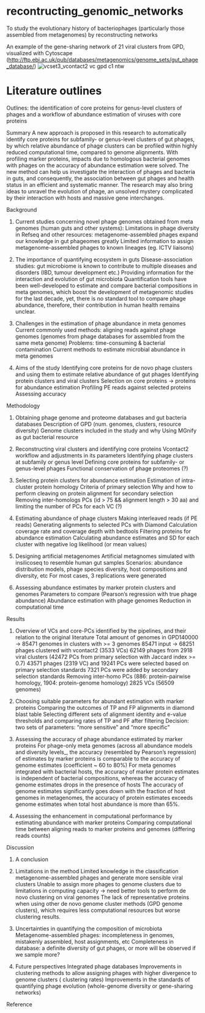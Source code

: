 # recontructing_genomic_networks
To study the evolutionary history of bacteriophages (particularly those assembled from metagenomes) by reconstructing networks


An example of the gene-sharing network of 21 viral clusters from GPD, visualized with Cytoscape (http://ftp.ebi.ac.uk/pub/databases/metagenomics/genome_sets/gut_phage_database/)
![vcset3_vcontact2 vc gpd c1 ntw](https://user-images.githubusercontent.com/55744039/125021832-4ea18080-e073-11eb-98ad-326c6f987e77.png)



# Literature outlines

Outlines: the identification of core proteins for genus-level clusters of phages and a workflow of abundance estimation of viruses with core proteins

Summary
A new approach is proposed in this research to automatically identify core proteins for subfamily- or genus-level clusters of gut phages, by which relative abundance of phage clusters can be profiled within highly reduced computational time, compared to genome alignments.
With profiling marker proteins, impacts due to homologous bacterial genomes with phages on the accuracy of abundance estimation were solved.
 The new method can help us investigate the interaction of phages and bacteria in guts, and consequently, the association between gut phages and health status in an efficient and systematic manner. 
The research may also bring ideas to unravel the evolution of phage, an unsolved mystery complicated by their interaction with hosts and massive gene interchanges. 

Background
1. Current studies concerning novel phage genomes obtained from meta genomes (human guts and other systems): 
Limitations in phage diversity in Refseq and other resources: metagenome-assembled phages expand our knowledge in gut phageomes greatly
Limited information to assign metagenome-assembled phages to known lineages (eg. ICTV liaisons)

2. The importance of quantifying ecosystem in guts
Disease-association studies: gut microbiome is known to contribute to multiple diseases and disorders (IBD, tumour development etc.)
Providing information for the interaction and evolution of gut microbiota 
Quantification tools have been well-developed to estimate and compare bacterial compositions in meta genomes, which boost the development of metagenomic studies for the last decade, yet, there is no standard tool to compare phage abundance, therefore, their contribution in human health remains unclear.

3. Challenges in the estimation of phage abundance in meta genomes
Current commonly used methods: aligning reads against phage genomes (genomes from phage databases for assembled from the same meta genome)
Problems: time-consuming & bacterial contamination
Current methods to estimate microbial abundance in meta genomes 


4. Aims of the study 
Identifying core proteins for de novo phage clusters and using them to estimate relative abundance of gut phages
Identifying protein clusters and viral clusters 
Selection on core proteins -> proteins for abundance estimation
Profiling PE reads against selected proteins
Assessing accuracy 

Methodology

1. Obtaining phage genome and proteome databases and gut bacteria databases
Description of GPD (num. genomes, clusters, resource diversity)
Genome clusters included in the study and why
Using MGnify as gut bacterial resource

2. Reconstructing viral clusters and identifying core proteins
Vcontact2 workflow and adjustments in its parameters
Identifying phage clusters at subfamily or genus level
Defining core proteins for subfamily- or genus-level phages
Functional conservation of phage proteomes (?) 

3. Selecting protein clusters for abundance estimation
Estimation of intra-cluster protein homology
Criteria of primary selection
Why and how to perform cleaving on protein alignment for secondary selection
Removing inter-homologs PCs (id > 75 && alignment length > 30 aa)
and limiting the number of PCs for each VC (?)

4. Estimating abundance of phage clusters
Making interleaved reads (if PE reads)
Generating alignments to selected PCs with Diamond
Calculation coverage rate and coverage depth with bedtools
Filtering proteins for abundance estimation
Calculating abundance estimates and SD for each cluster with negative log likelihood (or mean values)

5. Designing artificial metagenomes
Artificial metagnomes simulated with insilicoseq to resemble human gut samples
Scenarios: abundance distribution models, phage species diversity, host compositions and diversity, etc
For most cases, 3 replications were generated 


6. Assessing abundance estimates by marker protein clusters and genomes
Parameters to compare (Pearson’s regression with true phage abundance) 
Abundance estimation with phage genomes
Reduction in computational time


Results

1. Overview of VCs and core-PCs identified by the pipelines, and their relation to the original literature
Total amount of genomes in GPD140000 -> 85471 genomes in clusters with >= 3 genomes
85471 input -> 68251 phages clustered with vcontact2 (3533 VCs)
62149 phages from 2918 viral clusters (42472 PCs from primary selection with Jaccard index >= 0.7)
43571 phages (2319 VC) and 19241 PCs were selected based on primary selection standards
7321 PCs were added by secondary selection standards
Removing inter-homo PCs (886: protein-pairwise homology, 1904: protein-genome homology)
2825 VCs (56509 genomes) 

2. Choosing suitable parameters for abundant estimation with marker proteins
Comparing the outcomes of TP and FP alignments in diamond blast table
Selecting different sets of alignment identity and e-value thresholds and comparing rates of TP and PF after filtering
Decision: two sets of parameters: “more sensitive” and “more specific”
 
3. Assessing the accuracy of phage abundance estimated by marker proteins 
For phage-only meta genomes (across all abundance models and diversity levels_, the accuracy (resembled by Pearson’s regression) of estimates by marker proteins is comparable to the accuracy of genome estimates (coefficient ~ 60 to 80%)
For meta genomes integrated with bacterial hosts, the accuracy of marker protein estimates is independent of bacterial compositions, whereas the accuracy of genome estimates drops in the presence of hosts
The accuracy of genome estimates significantly goes down with the fraction of host genomes in metagenomes, the accuracy of protein estimates exceeds genome estimates when total host abundance is more than 65%. 

4. Assessing the enhancement in computational performance by estimating abundance with marker proteins
Comparing computational time between aligning reads to marker proteins and genomes (differing reads counts)


Discussion
1. A conclusion 

2. Limitations in the method 
Limited knowledge in the classification metagenome-assembled phages and generate more sensible viral clusters
Unable to assign more phages to genome clusters due to limitations in computing capacity -> need better tools to perform de novo clustering on viral genomes
The lack of representative proteins when using other de novo genome cluster methods (GPD genome clusters), which requires less computational resources but worse clustering results. 

3. Uncertainties in quantifying the composition of microbiota 
Metagenome-assembled phages: incompleteness in genomes, mistakenly assembled, host assignments, etc
Completeness in database: a definite diversity of gut phages, or more will be observed if we sample more? 

4. Future perspectives
Integrated phage databases
Improvements in clustering methods to allow assigning phages with higher divergence to genome clusters ( clustering rates) 
Improvements in the standards of quantifying phage evolution (whole-genome diversity or gene-sharing networks)


Reference

